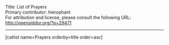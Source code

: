<html>
<head></head>
<body>
Title: List of Prayers<br />
Primary contributor: hierophant<br />
For attribution and license, please consult the following URL: <a href="http://opensiddur.org/?p=29471">http://opensiddur.org/?p=29471</a>
<p />
<hr />

[catlist name=Prayers orderby=title order=asc]
</body>
</html>